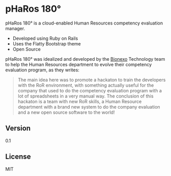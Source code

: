 pHaRos 180&deg;
=========

pHaRos 180&deg; is a cloud-enabled Human Resources competency evaluation manager.

  - Developed using Ruby on Rails
  - Uses the Flatty Bootstrap theme
  - Open Source

pHaRos 180&deg; was idealized and developed by the [Bionexo] Technology team to help the Human Resources department to evolve their competency evaluation program, as they writes:

> The main idea here was to promote a hackaton to train the developers with the RoR environment, with something actually useful for the company that used to do the competency evaluation program with a lot of spreadsheets in a very manual way.
> The conclusion of this hackaton is a team with new RoR skills, a Human Resource department with a brand new system to do the company evaluation and a new open source software to the world!


Version
----

0.1

License
----

MIT

[Bionexo]:http://bionexo.com/

    
